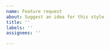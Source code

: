 ```yaml
---
name: Feature request
about: Suggest an idea for this style
title: ''
labels: ''
assignees: ''

---
```

